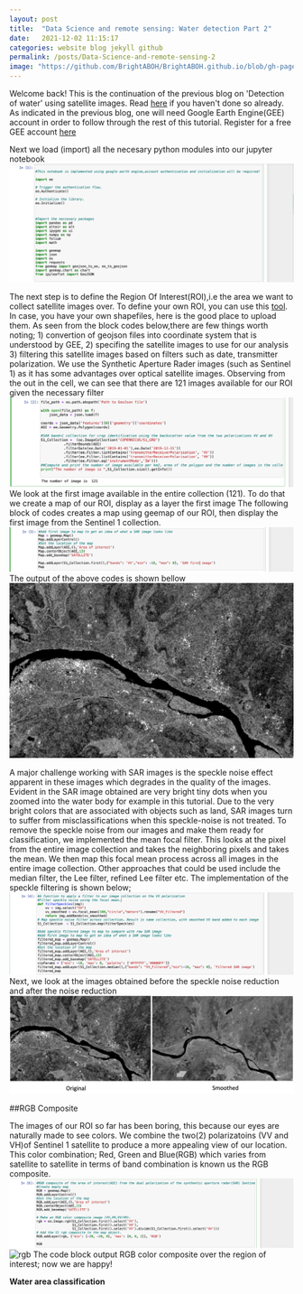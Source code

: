 ```yaml
---
layout: post
title:  "Data Science and remote sensing: Water detection Part 2"
date:   2021-12-02 11:15:17
categories: website blog jekyll github
permalink: /posts/Data-Science-and-remote-sensing-2
image: "https://github.com/BrightABOH/BrightABOH.github.io/blob/gh-pages/photos/RGB_water.png?raw=true"
---
```


Welcome back! This is the continuation of the previous blog on 'Detection of water' using satellite images. Read [here](https://brightaboh.github.io/posts/Data-Science-and-remote-sensing) if you haven't done so already. As indicated in the previous blog, one will need Google Earth Engine(GEE) account in order to follow through the rest of this tutorial. Register for a free GEE account [here](https://earthengine.google.com) 

Next we load (import) all the necesary python modules into our jupyter notebook
![Dependent modules](https://github.com/BrightABOH/BrightABOH.github.io/blob/gh-pages/photos/modules.png?raw=true)

The next step is to define the Region Of Interest(ROI),i.e the area we want to collect satellite images over. To define your own ROI, you can use this [tool](http://geojson.io/#map=2/20.0/0.0). In case, you have your own shapefiles, here is the good place to upload them. As seen from the block codes below,there are few things worth noting; 1) convertion of geojson files into coordinate system that is understood by GEE, 2) specifing the satellite images to use for our analysis 3) filtering this satellite images based on filters such as date, transmitter polarization. We use the Synthetic Aperture Rader images (such as Sentinel 1)  as it has some advantages over optical satellite images. Observing from the out in the cell, we can see that there are 121 images available for our ROI given the necessary filter
![Location](https://github.com/BrightABOH/BrightABOH.github.io/blob/gh-pages/photos/geojson.png?raw=true)
We look at the first image available in the entire collection (121). To do that we create a map of our ROI, display as a layer the first image 
The following block of codes creates a map using geemap of our ROI, then display the first image from the Sentinel 1 collection.
![Firstmap](https://github.com/BrightABOH/BrightABOH.github.io/blob/gh-pages/photos/water_map.png?raw=true)
The output of the above codes is shown bellow
![Firstimage](https://github.com/BrightABOH/BrightABOH.github.io/blob/gh-pages/photos/firstimage.png?raw=true)

A major challenge working with SAR images is the speckle noise effect apparent in these images which degrades in the quality of the images. Evident in the SAR image obtained are very bright tiny dots when you zoomed into the water body for example in this tutorial. Due to the very bright colors that are associated with objects such as land, SAR images turn to suffer from misclassifications when this speckle-noise is not treated. To remove the speckle noise from our images and make them ready for classification, we implemented the mean focal filter. This looks at the pixel from the entire image collection and takes the  neighboring pixels and takes the mean. We then map this focal mean process across all images in the entire image collection.
Other approaches that could be used include the median filter, the Lee filter, refined Lee filter etc.
The implementation of the speckle filtering is shown below;
![Filtermean](https://github.com/BrightABOH/BrightABOH.github.io/blob/gh-pages/photos/speckle.png?raw=true)
Next, we look at the images obtained before the speckle noise reduction and after the noise reduction
![Raw](https://github.com/BrightABOH/BrightABOH.github.io/blob/gh-pages/photos/smoothedvrsoriginal.png?raw=true)

##RGB Composite

The images of our ROI so far has been boring, this because our eyes are naturally made to see colors. We combine the two(2) polarizatoins (VV and VH)of Sentinel 1 satellite to produce a more appealing view of our location. This color combination; Red, Green and Blue(RGB) which varies from satellite to satellite in terms of band combination is known us the RGB composite. 
![rgbcode](https://github.com/BrightABOH/BrightABOH.github.io/blob/gh-pages/photos/rgbcode.png?raw=true)
![rgb](https://github.com/BrightABOH/BrightABOH.github.io/blob/gh-pages/photos/RGB_water.png?raw=true)
The code block output  RGB color composite over the region of interest; now we are happy!

**Water area classification**
